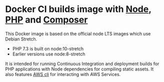 # Docker CI builds image with [Node], [PHP] and [Composer]

This Docker image is based on the official node LTS images which use Debian Stretch.

* PHP 7.3 is built on node:10-stretch
* Earlier versions use node:8-stretch

It is intended for running Continuous Integration and deployment builds for PHP applications with Node dependencies for compiling static assets. It also features [AWS cli] for interacting with AWS Services.

[Node]: https://nodejs.org/
[PHP]: https://php.net/
[Composer]: https://getcomposer.org/
[AWS cli]: https://aws.amazon.com/cli/
